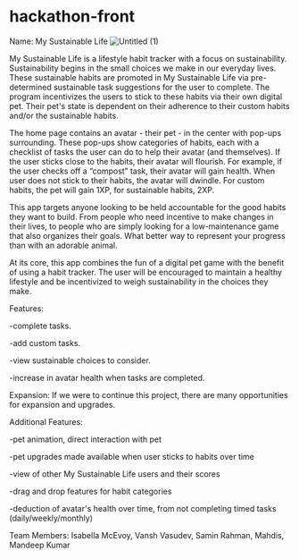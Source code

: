 # hackathon-front


Name: My Sustainable Life
![Untitled (1)](https://github.com/user-attachments/assets/c8153656-0370-42d2-b941-2af097e70241)

My Sustainable Life is a lifestyle habit tracker with a focus on sustainability. Sustainability begins in the small choices we make in our everyday lives. These sustainable habits are promoted in My Sustainable Life via pre-determined sustainable task suggestions for the user to complete. The program incentivizes the users to stick to these habits via their own digital pet. Their pet's state is dependent on their adherence to their custom habits and/or the sustainable habits. 

The home page contains an avatar - their pet - in the center with pop-ups surrounding. These pop-ups show categories of habits, each with a checklist of tasks the user can do to help their avatar (and themselves). If the user sticks close to the habits, their avatar will flourish. For example, if the user checks off a “compost” task, their avatar will gain health. When user does not stick to their habits, the avatar will dwindle. For custom habits, the pet will gain 1XP, for sustainable habits, 2XP.

This app targets anyone looking to be held accountable for the good habits they want to build. From people who need incentive to make changes in their lives, to people who are simply looking for a low-maintenance game that also organizes their goals. What better way to represent your progress than with an adorable animal.

At its core, this app combines the fun of a digital pet game with the benefit of using a habit tracker. The user will be encouraged to maintain a healthy lifestyle and be incentivized to weigh sustainability in the choices they make.

Features:

-complete tasks.

-add custom tasks.

-view sustainable choices to consider.

-increase in avatar health when tasks are completed.



Expansion:
If we were to continue this project, there are many opportunities for expansion and upgrades. 

Additional Features:

-pet animation, direct interaction with pet

-pet upgrades made available when user sticks to habits over time

-view of other My Sustainable Life users and their scores

-drag and drop features for habit categories

-deduction of avatar's health over time, from not completing timed tasks (daily/weekly/monthly)

Team Members: Isabella McEvoy, Vansh Vasudev, Samin Rahman, Mahdis, Mandeep Kumar







